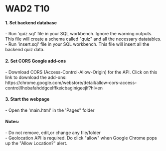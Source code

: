 <h1>WAD2 T10</h1>

<h4>1. Set backend database</h4>
<p>
  - Run 'quiz.sql' file in your SQL workbench. Ignore the warning outputs. This file will create a schema called "quiz" and all the necessary datatables.</br> 
  - Run 'insert.sql' file in your SQL workbench. This file will insert all the backend quiz data.
</p>
<h4>2. Set CORS Google add-ons</h4>
<p>
  - Download CORS (Access-Control-Allow-Origin) for the API. Click on this link to download the add-ons: </br>
  https://chrome.google.com/webstore/detail/allow-cors-access-control/lhobafahddgcelffkeicbaginigeejlf?hl=en
</p>
<h4>3. Start the webpage</h4>
<p>
  - Open the 'main.html' in the 'Pages" folder
</p>
<h4>Notes:</h4>
<p>
  - Do not remove, edit,or change any file/folder </br>
  - Geolocation API is required. Do click "allow" when Google Chrome pops up the "Allow Location?" alert.
</p>

